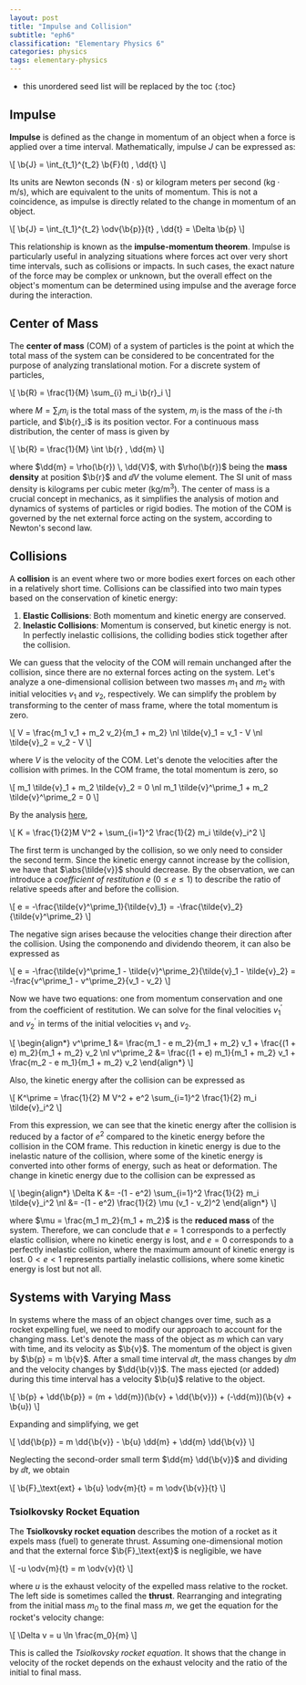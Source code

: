 ```yaml
---
layout: post
title: "Impulse and Collision"
subtitle: "eph6"
classification: "Elementary Physics 6"
categories: physics
tags: elementary-physics
---
```


<!--more-->
* this unordered seed list will be replaced by the toc
{:toc}

## Impulse

**Impulse** is defined as the change in momentum of an object when a force is applied over a time interval. Mathematically, impulse $J$ can be expressed as:

\\[
\b{J} = \int_{t_1}^{t_2} \b{F}(t) \, \dd{t}
\\]

Its units are Newton seconds ($\text{N} \cdot \text{s}$) or kilogram meters per second ($\text{kg} \cdot \text{m/s}$), 
which are equivalent to the units of momentum.
This is not a coincidence, as impulse is directly related to the change in momentum of an object.

\\[
\b{J} = \int_{t_1}^{t_2} \odv{\b{p}}{t} \, \dd{t} = \Delta \b{p}
\\]

This relationship is known as the **impulse-momentum theorem**.
Impulse is particularly useful in analyzing situations where forces act over very short time intervals, such as collisions or impacts.
In such cases, the exact nature of the force may be complex or unknown, but the overall effect on the object's momentum can be determined using impulse and the average force during the interaction.

## Center of Mass

The **center of mass** (COM) of a system of particles is the point at which the total mass of the system can be considered to be concentrated for the purpose of analyzing translational motion.
For a discrete system of particles,

\\[
\b{R} = \frac{1}{M} \sum_{i} m_i \b{r}_i
\\]

where $M = \sum_i m_i$ is the total mass of the system, $m_i$ is the mass of the $i$-th particle, and $\b{r}_i$ is its position vector.
For a continuous mass distribution, the center of mass is given by

\\[
\b{R} = \frac{1}{M} \int \b{r} \, \dd{m}
\\]

where $\dd{m} = \rho(\b{r}) \, \dd{V}$, with $\rho(\b{r})$ being the **mass density** at position $\b{r}$ and $\dd{V}$ the volume element.
The SI unit of mass density is kilograms per cubic meter ($\text{kg/m}^3$).
The center of mass is a crucial concept in mechanics, as it simplifies the analysis of motion and dynamics of systems of particles or rigid bodies.
The motion of the COM is governed by the net external force acting on the system, according to Newton's second law.

## Collisions

A **collision** is an event where two or more bodies exert forces on each other in a relatively short time.
Collisions can be classified into two main types based on the conservation of kinetic energy:

1. **Elastic Collisions**: Both momentum and kinetic energy are conserved.
2. **Inelastic Collisions**: Momentum is conserved, but kinetic energy is not. In perfectly inelastic collisions, the colliding bodies stick together after the collision.

We can guess that the velocity of the COM will remain unchanged after the collision, since there are no external forces acting on the system.
Let's analyze a one-dimensional collision between two masses $m_1$ and $m_2$ with initial velocities $v_1$ and $v_2$, respectively.
We can simplify the problem by transforming to the center of mass frame, where the total momentum is zero.

\\[
V = \frac{m_1 v_1 + m_2 v_2}{m_1 + m_2} \nl
\tilde{v}\_1 = v_1 - V \nl
\tilde{v}\_2 = v_2 - V
\\]

where $V$ is the velocity of the COM. Let's denote the velocities after the collision with primes.
In the COM frame, the total momentum is zero, so

\\[
m_1 \tilde{v}_1 + m_2 \tilde{v}_2 = 0 \nl
m_1 \tilde{v}^\prime_1 + m_2 \tilde{v}^\prime_2 = 0
\\]

By the analysis [here](mechanics-of-a-system-of-particles.html#mechanics-of-a-system-of-particles),

\\[
K = \frac{1}{2}M V^2 + \sum_{i=1}^2 \frac{1}{2} m_i \tilde{v}_i^2
\\]

The first term is unchanged by the collision, so we only need to consider the second term.
Since the kinetic energy cannot increase by the collision, we have that $\abs{\tilde{v}}$ should decrease.
By the observation, we can introduce a _coefficient of restitution_ $e$ ($0 \leq e \leq 1$) to describe the ratio of relative speeds after and before the collision.

\\[
e = -\frac{\tilde{v}^\prime_1}{\tilde{v}_1} = -\frac{\tilde{v}_2}{\tilde{v}^\prime_2}
\\]

The negative sign arises because the velocities change their direction after the collision.
Using the componendo and dividendo theorem, it can also be expressed as

\\[
e = -\frac{\tilde{v}^\prime_1 - \tilde{v}^\prime_2}{\tilde{v}_1 - \tilde{v}_2} = -\frac{v^\prime_1 - v^\prime_2}{v_1 - v_2}
\\]

Now we have two equations: one from momentum conservation and one from the coefficient of restitution.
We can solve for the final velocities $v^\prime_1$ and $v^\prime_2$ in terms of the initial velocities $v_1$ and $v_2$.

\\[
\begin{align\*}
v^\prime_1 &= \frac{m_1 - e m_2}{m_1 + m_2} v_1 + \frac{(1 + e) m_2}{m_1 + m_2} v_2 \nl
v^\prime_2 &= \frac{(1 + e) m_1}{m_1 + m_2} v_1 + \frac{m_2 - e m_1}{m_1 + m_2} v_2
\end{align\*}
\\]

Also, the kinetic energy after the collision can be expressed as

\\[
K^\prime = \frac{1}{2} M V^2 + e^2 \sum_{i=1}^2 \frac{1}{2} m_i \tilde{v}_i^2
\\]

From this expression, we can see that the kinetic energy after the collision is reduced by a factor of $e^2$ compared to the kinetic energy before the collision in the COM frame.
This reduction in kinetic energy is due to the inelastic nature of the collision, where some of the kinetic energy is converted into other forms of energy, such as heat or deformation.
The change in kinetic energy due to the collision can be expressed as

\\[
\begin{align\*}
\Delta K &= -(1 - e^2) \sum_{i=1}^2 \frac{1}{2} m_i \tilde{v}_i^2 \nl
&= -(1 - e^2) \frac{1}{2} \mu (v_1 - v_2)^2
\end{align\*}
\\]

where $\mu = \frac{m_1 m_2}{m_1 + m_2}$ is the **reduced mass** of the system.
Therefore, we can conclude that $e = 1$ corresponds to a perfectly elastic collision, where no kinetic energy is lost, and $e = 0$ corresponds to a perfectly inelastic collision, where the maximum amount of kinetic energy is lost.
$0 < e < 1$ represents partially inelastic collisions, where some kinetic energy is lost but not all.

## Systems with Varying Mass

In systems where the mass of an object changes over time, such as a rocket expelling fuel, we need to modify our approach to account for the changing mass.
Let's denote the mass of the object as $m$ which can vary with time, and its velocity as $\b{v}$.
The momentum of the object is given by $\b{p} = m \b{v}$.
After a small time interval $\dd{t}$, the mass changes by $\dd{m}$ and the velocity changes by $\dd{\b{v}}$.
The mass ejected (or added) during this time interval has a velocity $\b{u}$ relative to the object.

\\[
\b{p} + \dd{\b{p}} = (m + \dd{m})(\b{v} + \dd{\b{v}}) + (-\dd{m})(\b{v} + \b{u})
\\]

Expanding and simplifying, we get

\\[
\dd{\b{p}} = m \dd{\b{v}} - \b{u} \dd{m} + \dd{m} \dd{\b{v}}
\\]

Neglecting the second-order small term $\dd{m} \dd{\b{v}}$ and dividing by $\dd{t}$, we obtain

\\[
\b{F}_\text{ext} + \b{u} \odv{m}{t} = m \odv{\b{v}}{t}
\\]

### Tsiolkovsky Rocket Equation

The **Tsiolkovsky rocket equation** describes the motion of a rocket as it expels mass (fuel) to generate thrust.
Assuming one-dimensional motion and that the external force $\b{F}_\text{ext}$ is negligible, we have

\\[
-u \odv{m}{t} = m \odv{v}{t}
\\]

where $u$ is the exhaust velocity of the expelled mass relative to the rocket.
The left side is sometimes called the **thrust**.
Rearranging and integrating from the initial mass $m_0$ to the final mass $m$, we get the equation for the rocket's velocity change:

\\[
\Delta v = u \ln \frac{m_0}{m}
\\]

This is called the _Tsiolkovsky rocket equation_.
It shows that the change in velocity of the rocket depends on the exhaust velocity and the ratio of the initial to final mass.